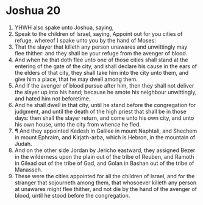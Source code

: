 ﻿# Joshua 20
1. YHWH also spake unto Joshua, saying, 
2. Speak to the children of Israel, saying, Appoint out for you cities of refuge, whereof I spake unto you by the hand of Moses: 
3. That the slayer that killeth any person unawares and unwittingly may flee thither: and they shall be your refuge from the avenger of blood. 
4. And when he that doth flee unto one of those cities shall stand at the entering of the gate of the city, and shall declare his cause in the ears of the elders of that city, they shall take him into the city unto them, and give him a place, that he may dwell among them. 
5. And if the avenger of blood pursue after him, then they shall not deliver the slayer up into his hand; because he smote his neighbour unwittingly, and hated him not beforetime. 
6. And he shall dwell in that city, until he stand before the congregation for judgment, and until the death of the high priest that shall be in those days: then shall the slayer return, and come unto his own city, and unto his own house, unto the city from whence he fled. 
7. ¶ And they appointed Kedesh in Galilee in mount Naphtali, and Shechem in mount Ephraim, and Kirjath-arba, which is Hebron, in the mountain of Judah. 
8. And on the other side Jordan by Jericho eastward, they assigned Bezer in the wilderness upon the plain out of the tribe of Reuben, and Ramoth in Gilead out of the tribe of Gad, and Golan in Bashan out of the tribe of Manasseh. 
9. These were the cities appointed for all the children of Israel, and for the stranger that sojourneth among them, that whosoever killeth any person at unawares might flee thither, and not die by the hand of the avenger of blood, until he stood before the congregation. 
